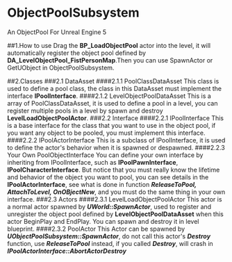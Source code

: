 # ObjectPoolSubsystem
An ObjectPool For Unreal Engine 5

##1.How to use
Drag the **BP_LoadObjectPool** actor into the level, it will automatically register the object pool defined by **DA_LevelObjectPool_FistPersonMap**.Then you can use SpawnActor or GetUObject in ObjectPoolSubsystem.

##2.Classes
###2.1 DataAsset
####2.1.1 PoolClassDataAsset
This class is used to define a pool class, the class in this DataAsset must implement the interface **IPoolInterface**.
####2.1.2 LevelObjectPoolDataAsset
This is a array of PoolClassDataAsset, it is used to define a pool in a level, you can register multiple pools in a level by spawn and destroy **LevelLoadObjectPoolActor**.
###2.2 Interface
####2.2.1 IPoolInterface
This is a base interface for the class that you want to use in the object pool, if you want any object to be pooled, you must implement this interface.
####2.2.2 IPoolActorInterface
This is a subclass of IPoolInterface, it is used to define the actor's behavior when it is spawned or despawned.
####2.2.3 Your Own PoolObjectInterface
You can define your own interface by inheriting from IPoolInterface, such as **IPoolPawnInterface**, **IPoolCharacterInterface**. But notice that you must really know the lifetime and behavior of the object you want to pool, you can see details in the **IPoolActorInterface**, see what is done in function ***ReleaseToPool, AttachToLevel, OnOBjectNew***, and you must do the same thing in your own interface.
###2.3 Actors
####2.3.1 LevelLoadObjectPoolActor
This actor is a normal actor spawned by ***UWorld::SpawnActor***, used to register and unregister the object pool defined by **LevelObjectPoolDataAsset** when this actor BeginPlay and EndPlay. You can spawn and destroy it in level blueprint.
####2.3.2 PoolActor
This Actor can be spawned by ***UObjectPoolSubsystem::SpawnActor***, do not call this actor's ***Destroy*** function, use ***ReleaseToPool*** instead, if you called ***Destroy***, will crash in ***IPoolActorInterface::AbortActorDestroy*** 